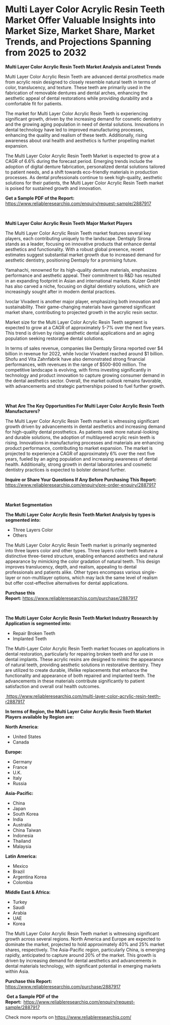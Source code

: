 <p><h1>Multi Layer Color Acrylic Resin Teeth Market Offer Valuable Insights into Market Size, Market Share, Market Trends, and Projections Spanning from 2025 to 2032</h1></p><p><strong>Multi Layer Color Acrylic Resin Teeth Market Analysis and Latest Trends</strong></p>
<p><p>Multi Layer Color Acrylic Resin Teeth are advanced dental prosthetics made from acrylic resin designed to closely resemble natural teeth in terms of color, translucency, and texture. These teeth are primarily used in the fabrication of removable dentures and dental arches, enhancing the aesthetic appeal of dental restorations while providing durability and a comfortable fit for patients.</p><p>The market for Multi Layer Color Acrylic Resin Teeth is experiencing significant growth, driven by the increasing demand for cosmetic dentistry and the growing aging population in need of dental solutions. Innovations in dental technology have led to improved manufacturing processes, enhancing the quality and realism of these teeth. Additionally, rising awareness about oral health and aesthetics is further propelling market expansion.</p><p>The Multi Layer Color Acrylic Resin Teeth Market is expected to grow at a CAGR of 6.6% during the forecast period. Emerging trends include the adoption of digital denture fabrication, personalized dental solutions tailored to patient needs, and a shift towards eco-friendly materials in production processes. As dental professionals continue to seek high-quality, aesthetic solutions for their patients, the Multi Layer Color Acrylic Resin Teeth market is poised for sustained growth and innovation.</p></p>
<p><strong>Get a Sample PDF of the Report:&nbsp;</strong> <a href="https://www.reliableresearchiq.com/enquiry/request-sample/2887917?utm_campaign=3202&utm_medium=2&utm_source=Github&utm_content=ia&utm_term=14032025&utm_id=multi-layer-color-acrylic-resin-teeth">https://www.reliableresearchiq.com/enquiry/request-sample/2887917</a></p>
<p>&nbsp;</p>
<p><strong>Multi Layer Color Acrylic Resin Teeth Major Market Players</strong></p>
<p><p>The Multi Layer Color Acrylic Resin Teeth market features several key players, each contributing uniquely to the landscape. Dentsply Sirona stands as a leader, focusing on innovative products that enhance dental aesthetics and functionality. With a robust global presence, recent estimates suggest substantial market growth due to increased demand for aesthetic dentistry, positioning Dentsply for a promising future.</p><p>Yamahachi, renowned for its high-quality denture materials, emphasizes performance and aesthetic appeal. Their commitment to R&D has resulted in an expanding footprint in Asian and international markets. Kulzer GmbH has also carved a niche, focusing on digital dentistry solutions, which are increasingly sought after in modern dental practices.</p><p>Ivoclar Vivadent is another major player, emphasizing both innovation and sustainability. Their game-changing materials have garnered significant market share, contributing to projected growth in the acrylic resin sector.</p><p>Market size for the Multi Layer Color Acrylic Resin Teeth segment is expected to grow at a CAGR of approximately 5-7% over the next five years. This trend is driven by rising aesthetic dental applications and an aging population seeking restorative dental solutions.</p><p>In terms of sales revenue, companies like Dentsply Sirona reported over $4 billion in revenue for 2022, while Ivoclar Vivadent reached around $1 billion. Shofu and Vita Zahnfabrik have also demonstrated strong financial performances, with revenues in the range of $500-800 million. The competitive landscape is evolving, with firms investing significantly in technology and product innovation to capture growing consumer demand in the dental aesthetics sector. Overall, the market outlook remains favorable, with advancements and strategic partnerships poised to fuel further growth.</p></p>
<p>&nbsp;</p>
<p><strong>What Are The Key Opportunities For Multi Layer Color Acrylic Resin Teeth Manufacturers?</strong></p>
<p><p>The Multi Layer Color Acrylic Resin Teeth market is witnessing significant growth driven by advancements in dental aesthetics and increasing demand for high-quality dental prosthetics. As patients seek more natural-looking and durable solutions, the adoption of multilayered acrylic resin teeth is rising. Innovations in manufacturing processes and materials are enhancing product performance, contributing to market expansion. The market is projected to experience a CAGR of approximately 6% over the next five years, fueled by an aging population and increasing awareness of dental health. Additionally, strong growth in dental laboratories and cosmetic dentistry practices is expected to bolster demand further.</p></p>
<p><strong>Inquire or Share Your Questions If Any Before Purchasing This Report:</strong> <a href="https://www.reliableresearchiq.com/enquiry/pre-order-enquiry/2887917?utm_campaign=3202&utm_medium=2&utm_source=Github&utm_content=ia&utm_term=14032025&utm_id=multi-layer-color-acrylic-resin-teeth">https://www.reliableresearchiq.com/enquiry/pre-order-enquiry/2887917</a></p>
<p>&nbsp;</p>
<p><strong>Market Segmentation</strong></p>
<p><strong>The Multi Layer Color Acrylic Resin Teeth Market Analysis by types is segmented into:</strong></p>
<p><ul><li>Three Layers Color</li><li>Others</li></ul></p>
<p><p>The Multi Layer Color Acrylic Resin Teeth market is primarily segmented into three layers color and other types. Three layers color teeth feature a distinctive three-tiered structure, enabling enhanced aesthetics and natural appearance by mimicking the color gradation of natural teeth. This design improves translucency, depth, and realism, appealing to dental professionals and patients alike. Other types encompass various single-layer or non-multilayer options, which may lack the same level of realism but offer cost-effective alternatives for dental applications.</p></p>
<p><strong>Purchase this Report:&nbsp;</strong><a href="https://www.reliableresearchiq.com/purchase/2887917?utm_campaign=3202&utm_medium=2&utm_source=Github&utm_content=ia&utm_term=14032025&utm_id=multi-layer-color-acrylic-resin-teeth">https://www.reliableresearchiq.com/purchase/2887917</a></p>
<p>&nbsp;</p>
<p><strong>The Multi Layer Color Acrylic Resin Teeth Market Industry Research by Application is segmented into:</strong></p>
<p><ul><li>Repair Broken Teeth</li><li>Implanted Teeth</li></ul></p>
<p><p>The Multi-Layer Color Acrylic Resin Teeth market focuses on applications in dental restoration, particularly for repairing broken teeth and for use in dental implants. These acrylic resins are designed to mimic the appearance of natural teeth, providing aesthetic solutions in restorative dentistry. They are utilized to create durable, lifelike replacements that enhance the functionality and appearance of both repaired and implanted teeth. The advancements in these materials contribute significantly to patient satisfaction and overall oral health outcomes.</p></p>
<p><a href="https://www.reliableresearchiq.com/multi-layer-color-acrylic-resin-teeth-r2887917?utm_campaign=3202&utm_medium=2&utm_source=Github&utm_content=ia&utm_term=14032025&utm_id=multi-layer-color-acrylic-resin-teeth">&nbsp;https://www.reliableresearchiq.com/multi-layer-color-acrylic-resin-teeth-r2887917</a></p>
<p><strong>In terms of Region, the Multi Layer Color Acrylic Resin Teeth Market Players available by Region are:</strong></p>
<p>
    <p> <strong> North America: </strong>
        <ul>
            <li>United States</li>
            <li>Canada</li>
        </ul>
        </p> 
    <p> <strong> Europe: </strong>
        <ul>
            <li>Germany</li>
            <li>France</li>
            <li>U.K.</li>
            <li>Italy</li>
            <li>Russia</li>
        </ul>
        </p> 
    <p> <strong> Asia-Pacific: </strong>
        <ul>
            <li>China</li>
            <li>Japan</li>
            <li>South Korea</li>
            <li>India</li>
            <li>Australia</li>
            <li>China Taiwan</li>
            <li>Indonesia</li>
            <li>Thailand</li>
            <li>Malaysia</li>
        </ul>
        </p> 
    <p> <strong> Latin America: </strong>
        <ul>
            <li>Mexico</li>
            <li>Brazil</li>
            <li>Argentina Korea</li>
            <li>Colombia</li>
        </ul>
        </p> 
    <p> <strong> Middle East & Africa: </strong>
        <ul>
            <li>Turkey</li>
            <li>Saudi</li>
            <li>Arabia</li>
            <li>UAE</li>
            <li>Korea</li>
        </ul>
    </p>
    </p>
<p><p>The Multi Layer Color Acrylic Resin Teeth market is witnessing significant growth across several regions. North America and Europe are expected to dominate the market, projected to hold approximately 40% and 25% market shares, respectively. The Asia-Pacific region, particularly China, is emerging rapidly, anticipated to capture around 20% of the market. This growth is driven by increasing demand for dental aesthetics and advancements in dental materials technology, with significant potential in emerging markets within Asia.</p></p>
<p><strong>Purchase this Report: </strong><a href="https://www.reliableresearchiq.com/purchase/2887917?utm_campaign=3202&utm_medium=2&utm_source=Github&utm_content=ia&utm_term=14032025&utm_id=multi-layer-color-acrylic-resin-teeth">https://www.reliableresearchiq.com/purchase/2887917</a></p>
<p>&nbsp;<strong>Get a Sample PDF of the Report:&nbsp;&nbsp;</strong><a href="https://www.reliableresearchiq.com/enquiry/request-sample/2887917?utm_campaign=3202&utm_medium=2&utm_source=Github&utm_content=ia&utm_term=14032025&utm_id=multi-layer-color-acrylic-resin-teeth">https://www.reliableresearchiq.com/enquiry/request-sample/2887917</a></p>
<p><strong></strong></p>
<p>Check more reports on <a href="https://www.reliableresearchiq.com/?utm_campaign=3202&utm_medium=2&utm_source=Github&utm_content=ia&utm_term=14032025&utm_id=multi-layer-color-acrylic-resin-teeth">https://www.reliableresearchiq.com/</a></p>